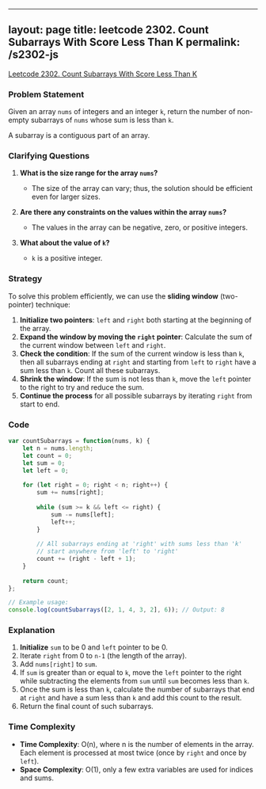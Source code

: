 
---
layout: page
title: leetcode 2302. Count Subarrays With Score Less Than K
permalink: /s2302-js
---
[Leetcode 2302. Count Subarrays With Score Less Than K](https://algoadvance.github.io/algoadvance/l2302)
### Problem Statement

Given an array `nums` of integers and an integer `k`, return the number of non-empty subarrays of `nums` whose sum is less than `k`.

A subarray is a contiguous part of an array.

### Clarifying Questions

1. **What is the size range for the array `nums`?**
   - The size of the array can vary; thus, the solution should be efficient even for larger sizes.

2. **Are there any constraints on the values within the array `nums`?**
   - The values in the array can be negative, zero, or positive integers.

3. **What about the value of `k`?**
   - `k` is a positive integer.

### Strategy

To solve this problem efficiently, we can use the **sliding window** (two-pointer) technique:

1. **Initialize two pointers**: `left` and `right` both starting at the beginning of the array.
2. **Expand the window by moving the `right` pointer**: Calculate the sum of the current window between `left` and `right`.
3. **Check the condition**: If the sum of the current window is less than `k`, then all subarrays ending at `right` and starting from `left` to `right` have a sum less than `k`. Count all these subarrays.
4. **Shrink the window**: If the sum is not less than `k`, move the `left` pointer to the right to try and reduce the sum.
5. **Continue the process** for all possible subarrays by iterating `right` from start to end.

### Code

```javascript
var countSubarrays = function(nums, k) {
    let n = nums.length;
    let count = 0;
    let sum = 0;
    let left = 0;
    
    for (let right = 0; right < n; right++) {
        sum += nums[right];
        
        while (sum >= k && left <= right) {
            sum -= nums[left];
            left++;
        }
        
        // All subarrays ending at 'right' with sums less than 'k'
        // start anywhere from 'left' to 'right'
        count += (right - left + 1);
    }
    
    return count;
};

// Example usage:
console.log(countSubarrays([2, 1, 4, 3, 2], 6)); // Output: 8
```

### Explanation

1. **Initialize** `sum` to be 0 and `left` pointer to be 0.
2. Iterate `right` from 0 to `n-1` (the length of the array).
3. Add `nums[right]` to `sum`.
4. If `sum` is greater than or equal to `k`, move the `left` pointer to the right while subtracting the elements from `sum` until `sum` becomes less than `k`.
5. Once the sum is less than `k`, calculate the number of subarrays that end at `right` and have a sum less than `k` and add this count to the result.
6. Return the final count of such subarrays.

### Time Complexity

- **Time Complexity**: O(n), where n is the number of elements in the array. Each element is processed at most twice (once by `right` and once by `left`).
- **Space Complexity**: O(1), only a few extra variables are used for indices and sums.